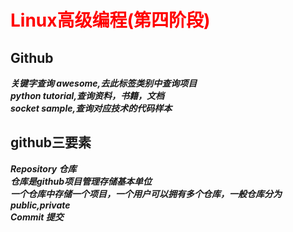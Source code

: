 # <font color=Red>Linux高级编程(第四阶段)</font>
## Github
***关键字查询 awesome,去此标签类别中查询项目***<br>
***python tutorial,查询资料，书籍，文档***<br>
***socket sample,查询对应技术的代码样本***
## github三要素
***Repository 仓库***<br>
***仓库是github项目管理存储基本单位***<br>
***一个仓库中存储一个项目，一个用户可以拥有多个仓库，一般仓库分为public,private***<br>
***Commit 提交***<br>
